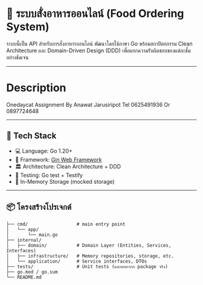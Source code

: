 # 🍱 ระบบสั่งอาหารออนไลน์ (Food Ordering System)

ระบบนี้เป็น API สำหรับการสั่งอาหารออนไลน์ พัฒนาโดยใช้ภาษา Go พร้อมสถาปัตยกรรม Clean Architecture และ Domain-Driven Design (DDD) เพื่อแยกความรับผิดชอบของแต่ละชั้นอย่างชัดเจน

---

# Description

Onedaycat Assignment By Anawat Jarusiripot Tel 0625491936 Or 0897724648

---

## 🔧 Tech Stack

- 💻 Language: Go 1.20+
- 🧩 Framework: [Gin Web Framework](https://github.com/gin-gonic/gin)
- 🏛️ Architecture: Clean Architecture + DDD
- 🧪 Testing: Go test + Testify
- 💾 In-Memory Storage (mocked storage)

---

## 📦 โครงสร้างโปรเจกต์

```plaintext
├── cmd/                  # main entry point
│   └── app/
│       └── main.go
├── internal/
│   ├── domain/           # Domain Layer (Entities, Services, Interfaces)
│   ├── infrastructure/   # Memory repositories, storage, etc.
│   └── application/      # Service interfaces, DTOs
├── tests/                # Unit tests (แยกออกจาก package จริง)
├── go.mod / go.sum
└── README.md
```
